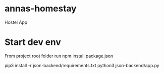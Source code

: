 # annas-homestay
Hostel App

# Start dev env
From project root folder run
npm install package.json

pip3  install -r json-backend/requirements.txt
python3 json-backend/app.py
